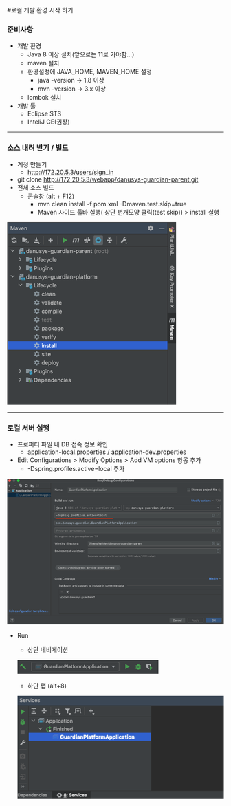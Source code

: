 #로컬 개발 환경 시작 하기

### 준비사항

* 개발 환경
  * Java 8 이상 설치(앞으로는 11로 가야함...)
  * maven 설치
  * 환경설정에 JAVA_HOME, MAVEN_HOME 설정
    * java -version -> 1.8 이상
    * mvn -version -> 3.x 이상
  * lombok 설치
* 개발 툴
  * Eclipse STS
  * InteliJ CE(권장)

---
### 소스 내려 받기 / 빌드

* 계정 만들기
  * http://172.20.5.3/users/sign_in
* git clone http://172.20.5.3/webapp/danusys-guardian-parent.git
* 전체 소스 빌드
  * 콘솔창 (alt + F12)
    * mvn clean install -f pom.xml -Dmaven.test.skip=true
    * Maven 사이드 툴바 실행( 상단 번개모양 클릭(test skip)) > install 실행

![Maven 사이드바 실행](doc/02-Maven-tool-bar.png)

---

### 로컬 서버 실행
* 프로퍼티 파일 내 DB 접속 정보 확인
  * application-local.properties / application-dev.properties
* Edit Configurations > Modify Options > Add VM options 항몽 추가
  * -Dspring.profiles.active=local 추가

![Active profile 추가 방법](doc/01-edit-configurations.png)

* Run
  * 상단 네비게이션
  
  ![Server start](doc/03-Server-start.png)

  * 하단 탭 (alt+8)
  
  ![Server start](04-Server-start.png)


